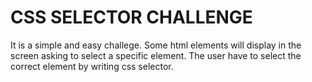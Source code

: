 # CSS SELECTOR CHALLENGE

It is a simple and easy challege.
Some html elements will display in the screen asking to select a specific element. The user have to select the correct element by writing css selector.
